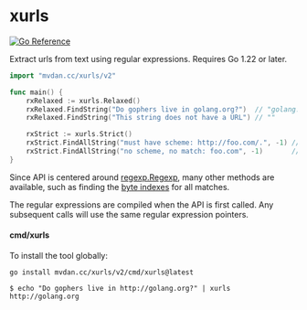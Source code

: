 # xurls

[![Go Reference](https://pkg.go.dev/badge/mvdan.cc/xurls/v2.svg)](https://pkg.go.dev/mvdan.cc/xurls/v2)

Extract urls from text using regular expressions. Requires Go 1.22 or later.

```go
import "mvdan.cc/xurls/v2"

func main() {
	rxRelaxed := xurls.Relaxed()
	rxRelaxed.FindString("Do gophers live in golang.org?")  // "golang.org"
	rxRelaxed.FindString("This string does not have a URL") // ""

	rxStrict := xurls.Strict()
	rxStrict.FindAllString("must have scheme: http://foo.com/.", -1) // []string{"http://foo.com/"}
	rxStrict.FindAllString("no scheme, no match: foo.com", -1)       // []string{}
}
```

Since API is centered around [regexp.Regexp](https://golang.org/pkg/regexp/#Regexp),
many other methods are available, such as finding the [byte indexes](https://golang.org/pkg/regexp/#Regexp.FindAllIndex)
for all matches.

The regular expressions are compiled when the API is first called.
Any subsequent calls will use the same regular expression pointers.

#### cmd/xurls

To install the tool globally:

	go install mvdan.cc/xurls/v2/cmd/xurls@latest

```shell
$ echo "Do gophers live in http://golang.org?" | xurls
http://golang.org
```
